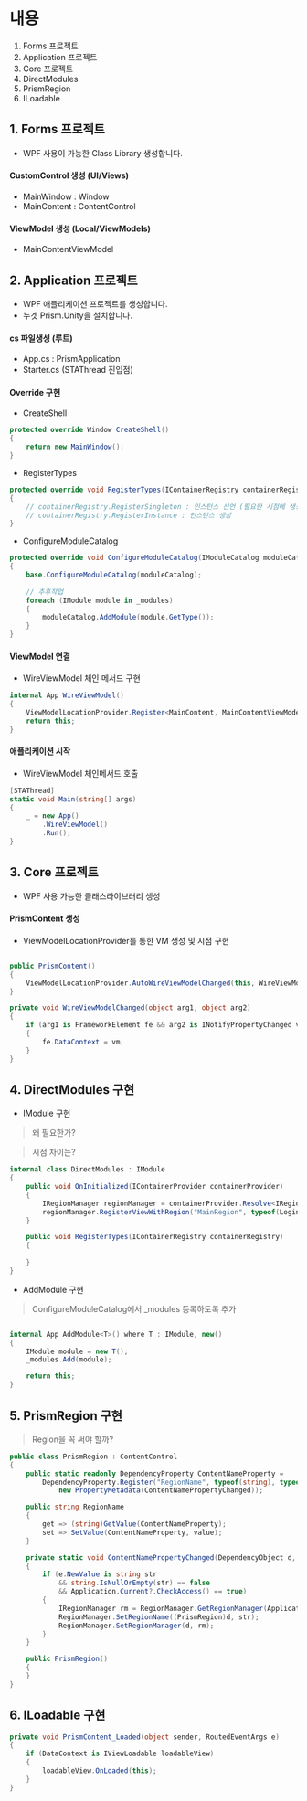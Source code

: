 # 내용

1. Forms 프로젝트
2. Application 프로젝트
3. Core 프로젝트
4. DirectModules
5. PrismRegion 
6. ILoadable 

## 1. Forms 프로젝트

- WPF 사용이 가능한 Class Library 생성합니다.

#### CustomControl 생성 (UI/Views)
- MainWindow : Window
- MainContent : ContentControl

#### ViewModel 생성 (Local/ViewModels)
- MainContentViewModel

## 2. Application 프로젝트

- WPF 애플리케이션 프로젝트를 생성합니다.
- 누겟 Prism.Unity을 설치합니다.

#### cs 파일생성 (루트)
- App.cs : PrismApplication
- Starter.cs (STAThread 진입점)

#### Override 구현
- CreateShell

```csharp
protected override Window CreateShell()
{
    return new MainWindow();
}
```

- RegisterTypes

```csharp
protected override void RegisterTypes(IContainerRegistry containerRegistry)
{
    // containerRegistry.RegisterSingleton : 인스턴스 선언 (필요한 시점에 생성됨)
    // containerRegistry.RegisterInstance : 인스턴스 생성
}
```

- ConfigureModuleCatalog

```csharp
protected override void ConfigureModuleCatalog(IModuleCatalog moduleCatalog)
{
    base.ConfigureModuleCatalog(moduleCatalog);
    
    // 추후작업
    foreach (IModule module in _modules)
    {
        moduleCatalog.AddModule(module.GetType());
    }
}
```

#### ViewModel 연결

- WireViewModel 체인 메서드 구현

```csharp
internal App WireViewModel()
{
    ViewModelLocationProvider.Register<MainContent, MainContentViewModel>();
    return this;
}
```

#### 애플리케이션 시작
- WireViewModel 체인메서드 호출
```csharp
[STAThread]
static void Main(string[] args)
{
    _ = new App()
        .WireViewModel()
        .Run();
}
```

## 3. Core 프로젝트

- WPF 사용 가능한 클래스라이브러리 생성

#### PrismContent 생성
- ViewModelLocationProvider를 통한 VM 생성 및 시점 구현


```csharp

public PrismContent()
{
    ViewModelLocationProvider.AutoWireViewModelChanged(this, WireViewModelChanged);
}

private void WireViewModelChanged(object arg1, object arg2)
{
    if (arg1 is FrameworkElement fe && arg2 is INotifyPropertyChanged vm)
    {
        fe.DataContext = vm;
    }
}
```

## 4. DirectModules 구현

- IModule 구현

> 왜 필요한가?

> 시점 차이는?

```csharp
internal class DirectModules : IModule
{
    public void OnInitialized(IContainerProvider containerProvider)
    {
        IRegionManager regionManager = containerProvider.Resolve<IRegionManager>();
        regionManager.RegisterViewWithRegion("MainRegion", typeof(LoginContent));
    }

    public void RegisterTypes(IContainerRegistry containerRegistry)
    {
            
    }
}
```

- AddModule 구현

> ConfigureModuleCatalog에서 _modules 등록하도록 추가

```csharp

internal App AddModule<T>() where T : IModule, new()
{
    IModule module = new T();
    _modules.Add(module);

    return this;
}
```

## 5. PrismRegion 구현

> Region을 꼭 써야 할까?
 
```csharp
public class PrismRegion : ContentControl
{
    public static readonly DependencyProperty ContentNameProperty = 
        DependencyProperty.Register("RegionName", typeof(string), typeof(PrismRegion), 
            new PropertyMetadata(ContentNamePropertyChanged));

    public string RegionName
    {
        get => (string)GetValue(ContentNameProperty);
        set => SetValue(ContentNameProperty, value);
    }

    private static void ContentNamePropertyChanged(DependencyObject d, DependencyPropertyChangedEventArgs e)
    {
        if (e.NewValue is string str
            && string.IsNullOrEmpty(str) == false
            && Application.Current?.CheckAccess() == true)
        {
            IRegionManager rm = RegionManager.GetRegionManager(Application.Current.MainWindow);
            RegionManager.SetRegionName((PrismRegion)d, str);
            RegionManager.SetRegionManager(d, rm);
        }
    }

    public PrismRegion()
    {
    }
}
```

## 6. ILoadable 구현

```csharp
private void PrismContent_Loaded(object sender, RoutedEventArgs e)
{
    if (DataContext is IViewLoadable loadableView)
    { 
        loadableView.OnLoaded(this);
    }
}
```

